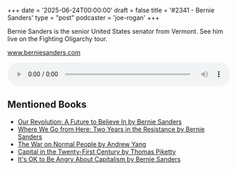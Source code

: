 +++
date = '2025-06-24T00:00:00'
draft = false
title = '#2341 - Bernie Sanders'
type = "post"
podcaster = 'joe-rogan'
+++

Bernie Sanders is the senior United States senator from Vermont. See him live on the Fighting Oligarchy tour.

www.berniesanders.com

<audio controls style="width: 100%; max-width: 800px;">
  <source src="https://traffic.megaphone.fm/GLT5187780423.mp3?updated=1750783098" type="audio/mpeg">
  Your browser does not support the audio element.
</audio>

## Mentioned Books

- [Our Revolution: A Future to Believe In by Bernie Sanders](https://www.amazon.com/s?k=Our+Revolution:+A+Future+to+Believe+In+by+Bernie+Sanders&tag=podcaststoboo-20)
- [Where We Go from Here: Two Years in the Resistance by Bernie Sanders](https://www.amazon.com/s?k=Where+We+Go+from+Here:+Two+Years+in+the+Resistance+by+Bernie+Sanders&tag=podcaststoboo-20)
- [The War on Normal People by Andrew Yang](https://www.amazon.com/s?k=The+War+on+Normal+People+by+Andrew+Yang&tag=podcaststoboo-20)
- [Capital in the Twenty-First Century by Thomas Piketty](https://www.amazon.com/s?k=Capital+in+the+Twenty-First+Century+by+Thomas+Piketty&tag=podcaststoboo-20)
- [It's OK to Be Angry About Capitalism by Bernie Sanders](https://www.amazon.com/s?k=It's+OK+to+Be+Angry+About+Capitalism+by+Bernie+Sanders&tag=podcaststoboo-20)